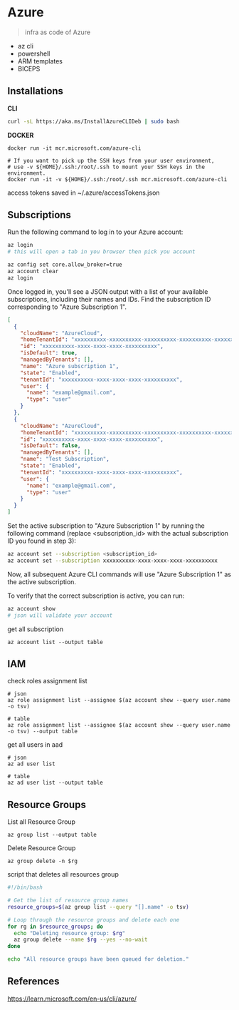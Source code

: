 # Azure 
> infra as code of Azure

- az cli
- powershell
- ARM templates
- BICEPS
## Installations 
**CLI**
```bash
curl -sL https://aka.ms/InstallAzureCLIDeb | sudo bash
```


**DOCKER**

```
docker run -it mcr.microsoft.com/azure-cli

# If you want to pick up the SSH keys from your user environment, 
# use -v ${HOME}/.ssh:/root/.ssh to mount your SSH keys in the environment.
docker run -it -v ${HOME}/.ssh:/root/.ssh mcr.microsoft.com/azure-cli
```

access tokens saved in ~/.azure/accessTokens.json

## Subscriptions

Run the following command to log in to your Azure account:
```bash
az login
# this will open a tab in you browser then pick you account

az config set core.allow_broker=true
az account clear
az login
```

Once logged in, you'll see a JSON output with a list of your available subscriptions, including their names and IDs. Find the subscription ID corresponding to "Azure Subscription 1".
```json
[
  {
    "cloudName": "AzureCloud",
    "homeTenantId": "xxxxxxxxxx-xxxxxxxxxx-xxxxxxxxxx-xxxxxxxxxx-xxxxxxxxxx",
    "id": "xxxxxxxxxx-xxxx-xxxx-xxxx-xxxxxxxxxx", 
    "isDefault": true,
    "managedByTenants": [],
    "name": "Azure subscription 1",
    "state": "Enabled",
    "tenantId": "xxxxxxxxxx-xxxx-xxxx-xxxx-xxxxxxxxxx",
    "user": {
      "name": "example@gmail.com",
      "type": "user"
    }
  },
  {
    "cloudName": "AzureCloud",
    "homeTenantId": "xxxxxxxxxx-xxxxxxxxxx-xxxxxxxxxx-xxxxxxxxxx-xxxxxxxxxx",
    "id": "xxxxxxxxxx-xxxx-xxxx-xxxx-xxxxxxxxxx",
    "isDefault": false,
    "managedByTenants": [],
    "name": "Test Subscription",
    "state": "Enabled",
    "tenantId": "xxxxxxxxxx-xxxx-xxxx-xxxx-xxxxxxxxxx",
    "user": {
      "name": "example@gmail.com",
      "type": "user"
    }
  }
]
```

Set the active subscription to "Azure Subscription 1" by running the following command (replace <subscription_id> with the actual subscription ID you found in step 3):

```bash
az account set --subscription <subscription_id>
az account set --subscription xxxxxxxxxx-xxxx-xxxx-xxxx-xxxxxxxxxx
```

Now, all subsequent Azure CLI commands will use "Azure Subscription 1" as the active subscription.

To verify that the correct subscription is active, you can run:

```bash
az account show
# json will validate your account
```

get all subscription
```
az account list --output table
```

## IAM 

check roles assignment list
```
# json
az role assignment list --assignee $(az account show --query user.name -o tsv)

# table 
az role assignment list --assignee $(az account show --query user.name -o tsv) --output table
```

get all users in aad 
```
# json 
az ad user list 

# table 
az ad user list --output table
```



## Resource Groups

List all Resource Group
```
az group list --output table
```

Delete Resource Group
```
az group delete -n $rg
```

script that deletes all resources group
```bash
#!/bin/bash

# Get the list of resource group names
resource_groups=$(az group list --query "[].name" -o tsv)

# Loop through the resource groups and delete each one
for rg in $resource_groups; do
  echo "Deleting resource group: $rg"
  az group delete --name $rg --yes --no-wait
done

echo "All resource groups have been queued for deletion."

```

## References
https://learn.microsoft.com/en-us/cli/azure/

